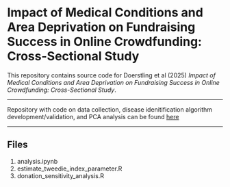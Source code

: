 # Impact of Medical Conditions and Area Deprivation on Fundraising Success in Online Crowdfunding: Cross-Sectional Study

This repository contains source code for Doerstling et al (2025) *Impact of Medical Conditions and Area Deprivation on Fundraising Success in Online Crowdfunding: Cross-Sectional Study*.

----

Repository with code on data collection, disease idenitification algorithm development/validation, and PCA analysis can be found [here](https://github.com/sdoerstling/medical_crowdfunding_methods/tree/main)

----

## Files
1) analysis.ipynb
2) estimate_tweedie_index_parameter.R
3) donation_sensitivity_analysis.R
